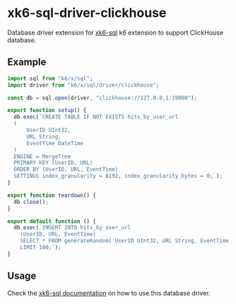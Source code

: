 # xk6-sql-driver-clickhouse

Database driver extension for [xk6-sql](https://github.com/grafana/xk6-sql) k6 extension to support ClickHouse database.

## Example

```JavaScript file=examples/example.js
import sql from "k6/x/sql";
import driver from "k6/x/sql/driver/clickhouse";

const db = sql.open(driver, "clickhouse://127.0.0.1:19000");

export function setup() {
  db.exec(`CREATE TABLE IF NOT EXISTS hits_by_user_url
  (
      UserID UInt32,
      URL String,
      EventTime DateTime
  )
  ENGINE = MergeTree
  PRIMARY KEY (UserID, URL)
  ORDER BY (UserID, URL, EventTime)
  SETTINGS index_granularity = 8192, index_granularity_bytes = 0;`);
}

export function teardown() {
  db.close();
}

export default function () {
  db.exec(`INSERT INTO hits_by_user_url 
    (UserID, URL, EventTime)
    SELECT * FROM generateRandom('UserID UInt32, URL String, EventTime DateTime')
    LIMIT 100;`);
}
```

## Usage

Check the [xk6-sql documentation](https://github.com/grafana/xk6-sql) on how to use this database driver.
